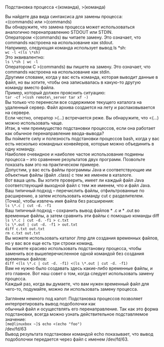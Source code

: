 Подстановка процесса <(команда), >(команда)


Вы найдете два вида синтаксиса для замены процесса:  
<(commands) или >(commands)  
Вы обнаружите, что замена процесса может использоваться аналогично перенаправлению STDOUT или STDIN.  
Оператором <(commands) вы читаете замену. Это означает, что commands настроена на использование как stdout.  
Например, следующая команда использует вывод ls \*sh:  
`wc -l <(ls \*sh)`  
Это эквивалентно:  
`ls \*sh | wc -l`  
Оператором С >(commands) вы пишете на замену. Это означает, что commands настроена на использование как stdin.  
Другими словами, когда у вас есть команда, которая выводит данные в файл, но вы хотите, чтобы она записывалась в какую-то другую команду вместо файла.  
Пример, который должен прояснить ситуацию:  
`tar -cf >(ssh remote\_server tar xf -)`  
Вы только что перенесли все содержимое текущего каталога на удаленный сервер. Файл архива создается на лету и распаковывается на сервере.  
Если честно, оператор >(…) встречается реже. Вы обнаружите, что <(…) можно использовать чаще.  
Итак, в чем преимущество подстановки процессов, если она работает как обычное перенаправление ввода-вывода?  
Вы поймете силу и полезность подстановки процессов bash, когда у вас есть несколько командных конвейеров, которые можно объединить в одну команду.  
Наиболее очевидное и наиболее частое использование подмены процесса – это сравнение результатов двух программ. Позвольте показать вам это на практическом примере.  
Допустим, у вас есть файлы программы Java и соответствующие им объектные файлы (файл .class) с тем же именем в каталоге.  
Вот ваша цель. Вы хотите проверить, имеет ли каждый файл Java соответствующий выходной файл с тем же именем, что и файл Java.  
Ваш типичный подход – перечислить файлы, отфильтрованные по расширению, а затем использовать команду cut с разделителем. (Точка), чтобы извлечь имя файла без расширения:  
`ls \*.c | cut -d. -f1`  
Ваш типичный подход – сохранить вывод файлов \* .c и \* .out во временные файлы, а затем сравнить эти файлы с помощью команды diff  
`ls \*.c | cut -d. -f1 > c.txt`  
`ls \*.out | cut -d. -f1 > out.txt`  
`diff c.txt out.txt`  
`rm c.txt out.txt`  
Вы можете использовать каталог /tmp для создания временных файлов, но у вас все еще есть три строки команд.  
Вы можете красиво использовать подстановку процесса, чтобы заменить все вышеперечисленное одной командой без создания временных файлов:  
`diff <(ls \*.c | cut -d. -f1) <(ls \*.out | cut -d. -f1)`  
Вам не нужно было создавать здесь какие-либо временные файлы, и это главное. Вот наш совет о том, когда следует использовать замену процесса.  
Каждый раз, когда вы думаете, что вам нужен временный файл для чего-то, подумайте, можно ли использовать замену процесса.


Заглянем немного под капот: Подстановка процессов позволяет интерпретировать вывод подоболочки как  
обычный файл и осуществлять его перенаправление. Так как это форма подстановки, всегда можно узнать действительное подставляемое значение:  
`[me@linuxbox ~]$ echo <(echo "foo")`  
/dev/fd/63  
Вывод результата подстановки командой echo показывает, что вывод подоболочки передается через файл с именем /dev/fd/63.

